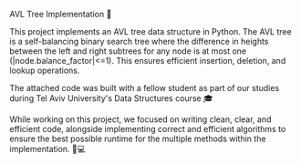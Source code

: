 AVL Tree Implementation 🌳

This project implements an AVL tree data structure in Python. The AVL tree is a self-balancing binary search tree where the difference in heights between the left and right subtrees for any node is at most one (|node.balance_factor|<=1). This ensures efficient insertion, deletion, and lookup operations.

The attached code was built with a fellow student as part of our studies during Tel Aviv University's Data Structures course 🎓

While working on this project, we focused on writing clean, clear, and efficient code, alongside implementing correct and efficient algorithms to ensure the best possible runtime for the multiple methods within the implementation. 🚀💻
